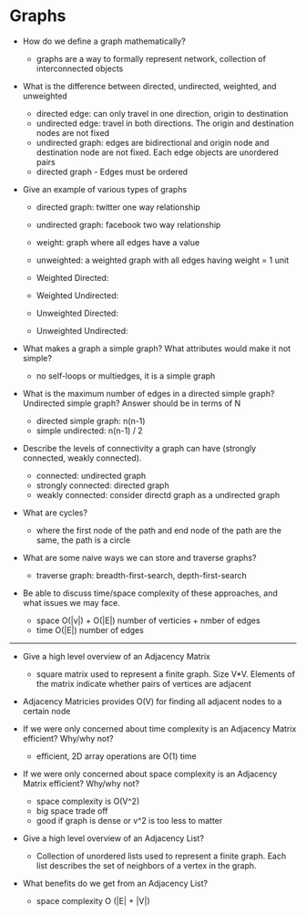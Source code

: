 # Graphs 

- How do we define a graph mathematically?
  - graphs are a way to formally represent network, collection of interconnected objects 

- What is the difference between directed, undirected, weighted, and unweighted 
  - directed edge: can only travel in one direction, origin to destination
  - undirected edge: travel in both directions. The origin and destination nodes are not fixed 
  - undirected graph: edges are bidirectional and origin node and destination node are not fixed. Each edge objects are unordered pairs 
  - directed graph - Edges must be ordered 

- Give an example of various types of graphs 
  - directed graph: twitter one way relationship 
  - undirected graph: facebook two way relationship
  - weight: graph where all edges have a value 
  - unweighted: a weighted graph with all edges having weight = 1 unit 

  - Weighted Directed: 

  - Weighted Undirected: 

  - Unweighted Directed: 

  - Unweighted Undirected:

- What makes a graph a simple graph? What attributes would make it not simple?
  - no self-loops or multiedges, it is a simple graph 


- What is the maximum number of edges in a directed simple graph? Undirected simple graph? Answer should be in terms of N
  - directed simple graph: n(n-1)
  - simple undirected: n(n-1) / 2 

- Describe the levels of connectivity a graph can have (strongly connected, weakly connected).

  - connected: undirected graph 
  - strongly connected: directed graph 
  - weakly connected: consider directd graph as a undirected graph 

- What are cycles?
  - where the first node of the path and end node of the path are the same, the path is a circle 

- What are some naive ways we can store and traverse graphs? 
  - traverse graph: breadth-first-search, depth-first-search 

- Be able to discuss time/space complexity of these approaches, and what issues we may face.
  - space O(|v|) + O(|E|) number of verticies + nmber of edges 
  - time O(|E|) number of edges 

------

- Give a high level overview of an Adjacency Matrix
  - square matrix used to represent a finite graph. Size V*V. Elements of the matrix indicate whether pairs of vertices are adjacent 

- Adjacency Matricies provides O(V) for finding all adjacent nodes to a certain node

- If we were only concerned about time complexity is an Adjacency Matrix efficient? Why/why not?
  - efficient, 2D array operations are O(1) time 

- If we were only concerned about  space complexity is an Adjacency Matrix efficient? Why/why not? 
  - space complexity is O(V^2)
  - big space trade off
  - good if graph is dense or v^2 is too less to matter 

- Give a high level overview of an Adjacency List? 
  - Collection of unordered lists used to represent a finite graph. Each list describes the set of neighbors of a vertex in the graph.

- What benefits do we get from an Adjacency List?
  - space complexity O (|E| + |V|)

